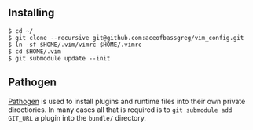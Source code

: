 ## Installing

```
$ cd ~/
$ git clone --recursive git@github.com:aceofbassgreg/vim_config.git
$ ln -sf $HOME/.vim/vimrc $HOME/.vimrc
$ cd $HOME/.vim
$ git submodule update --init
```

## Pathogen

[Pathogen](https://github.com/tpope/vim-pathogen) is used to install plugins and runtime files into their own private directiories. In many cases all that is required is to `git submodule add GIT_URL` a plugin into the `bundle/` directory. 

